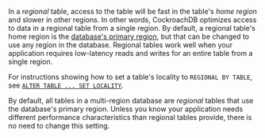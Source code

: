 In a _regional_ table, access to the table will be fast in the table's *home region* and slower in other regions. In other words, CockroachDB optimizes access to data in a regional table from a single region. By default, a regional table's home region is the [database's primary region](multiregion-overview.html#database-regions), but that can be changed to use any region in the database. Regional tables work well when your application requires low-latency reads and writes for an entire table from a single region.

For instructions showing how to set a table's locality to `REGIONAL BY TABLE`, see [`ALTER TABLE ... SET LOCALITY`](set-locality.html#regional-by-table).

By default, all tables in a multi-region database are _regional_ tables that use the database's primary region. Unless you know your application needs different performance characteristics than regional tables provide, there is no need to change this setting.

